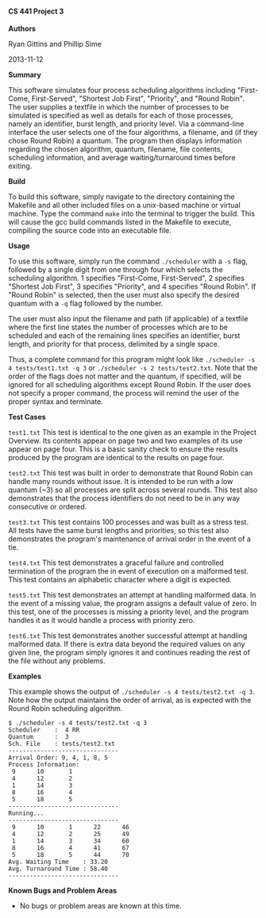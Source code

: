 #### CS 441 Project 3 ####

__Authors__

Ryan Gittins and Phillip Sime

2013-11-12

__Summary__

This software simulates four process scheduling algorithms including "First-Come, First-Served", "Shortest Job First", "Priority", and "Round Robin".  The user supplies a textfile in which the number of processes to be simulated is specified as well as details for each of those processes, namely an identifier, burst length, and priority level.  Via a command-line interface the user selects one of the four algorithms, a filename, and (if they chose Round Robin) a quantum.  The program then displays information regarding the chosen algorithm, quantum, filename, file contents, scheduling information, and average waiting/turnaround times before exiting.

__Build__

To build this software, simply navigate to the directory containing the Makefile and all other included files on a unix-based machine or virtual machine. Type the command `make` into the terminal to trigger the build. This will cause the gcc build commands listed in the Makefile to execute, compiling the source code into an executable file.

__Usage__

To use this software, simply run the command `./scheduler` with a `-s` flag, followed by a single digit from one through four which selects the scheduling algorithm.  1 specifies "First-Come, First-Served", 2 specifies "Shortest Job First", 3 specifies "Priority", and 4 specifies "Round Robin".  If "Round Robin" is selected, then the user must also specify the desired quantum with a `-q` flag followed by the number.

The user must also input the filename and path (if applicable) of a textfile where the first line states the number of processes which are to be scheduled and each of the remaining lines specifies an identifier, burst length, and priority for that process, delimited by a single space.

Thus, a complete command for this program might look like `./scheduler -s 4 tests/test1.txt -q 3` or `./scheduler -s 2 tests/test2.txt`.  Note that the order of the flags does not matter and the quantum, if specified, will be ignored for all scheduling algorithms except Round Robin.  If the user does not specify a proper command, the process will remind the user of the proper syntax and terminate.

__Test Cases__

`test1.txt`  This test is identical to the one given as an example in the Project Overview.  Its contents appear on page two and two examples of its use appear on page four.  This is a basic sanity check to ensure the results produced by the program are identical to the results on page four.

`test2.txt`  This test was built in order to demonstrate that Round Robin can handle many rounds without issue.  It is intended to be run with a low quantum (~3) so all processes are split across several rounds.  This test also demonstrates that the process identifiers do not need to be in any way consecutive or ordered.

`test3.txt`  This test contains 100 processes and was built as a stress test.  All tests have the same burst lengths and priorities, so this test also demonstrates the program's maintenance of arrival order in the event of a tie.

`test4.txt`  This test demonstrates a graceful failure and controlled termination of the program the in event of execution on a malformed test.  This test contains an alphabetic character where a digit is expected.

`test5.txt`  This test demonstrates an attempt at handling malformed data.  In the event of a missing value, the program assigns a default value of zero.  In this test, one of the processes is missing a priority level, and the program handles it as it would handle a process with priority zero.

`test6.txt`  This test demonstrates another successful attempt at handling malformed data.  If there is extra data beyond the required values on any given line, the program simply ignores it and continues reading the rest of the file without any problems.

__Examples__

This example shows the output of `./scheduler -s 4 tests/test2.txt -q 3`.  Note how the output maintains the order of arrival, as is expected with the Round Robin scheduling algorithm.
````
$ ./scheduler -s 4 tests/test2.txt -q 3
Scheduler    :  4 RR
Quantum      :  3
Sch. File    : tests/test2.txt
-------------------------------
Arrival Order: 9, 4, 1, 8, 5
Process Information:
 9      10       1
 4      12       2
 1      14       3
 8      16       4
 5      18       5
-------------------------------
Running...
-------------------------------
 9      10       1      22      46
 4      12       2      25      49
 1      14       3      34      60
 8      16       4      41      67
 5      18       5      44      70
Avg. Waiting Time    : 33.20
Avg. Turnaround Time : 58.40
-------------------------------
````



__Known Bugs and Problem Areas__
* No bugs or problem areas are known at this time.

